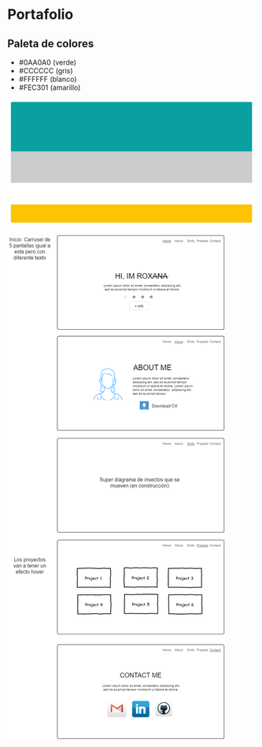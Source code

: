 # Portafolio

## Paleta de colores

+ #0AA0A0 (verde)
+ #CCCCCC (gris)
+ #FFFFFF (blanco)
+ #FEC301 (amarillo)

![PaletaColores](/assets/img/Colores.png)

![Diseño](/assets/img/PortafolioDiagram.png)
